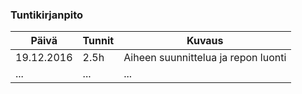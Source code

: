 ### Tuntikirjanpito
Päivä | Tunnit | Kuvaus
--------------- | ----- | ------
19.12.2016 | 2.5h | Aiheen suunnittelua ja repon luonti
... | ... | ...

